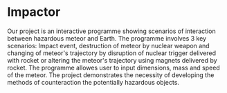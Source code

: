 # Impactor
Our project is an interactive programme showing scenarios of interaction between hazardous meteor and Earth. The programme involves 3 key scenarios: Impact event, destruction of meteor by nuclear weapon and changing of meteor's trajectory by disruption of nuclear trigger delivered with rocket or altering the meteor's trajectory using magnets delivered by rocket. The programme allowes user to input dimensions, mass and speed of the meteor. The project demonstrates the necessity of developing the methods of counteraction the potentially hazardous objects.
